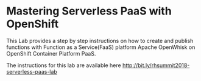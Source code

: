 # Mastering Serverless PaaS with OpenShift

This Lab provides a step by step instructions on how to create and publish functions with Function as a Service(FaaS) platform Apache OpenWhisk on OpenShift Container Platform PaaS. 

The instructions for this lab are available here http://bit.ly/rhsummit2018-serverless-paas-lab
